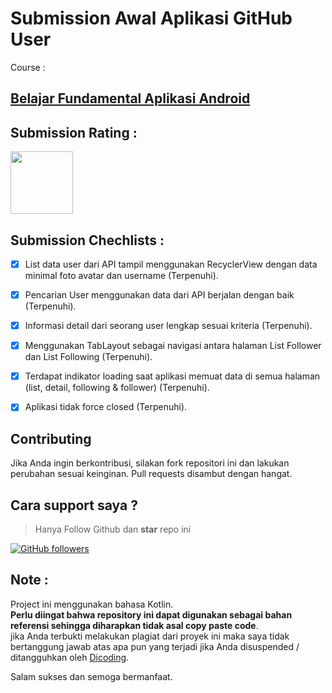 # Submission Awal Aplikasi GitHub User

Course : 
## [Belajar Fundamental Aplikasi Android](https://www.dicoding.com/academies/14)

## Submission Rating : 
<img width="100" src="https://dicoding-web-img.sgp1.cdn.digitaloceanspaces.com/original/submission-rating-badge/rating-default-4.png">

## Submission Chechlists : 

  - [x]  List data user dari API tampil menggunakan RecyclerView dengan data minimal foto avatar dan username (Terpenuhi).
  
  - [x]  Pencarian User menggunakan data dari API berjalan dengan baik (Terpenuhi).
  
  - [x]  Informasi detail dari seorang user lengkap sesuai kriteria (Terpenuhi).
  
  - [x]  Menggunakan TabLayout sebagai navigasi antara halaman List Follower dan List Following (Terpenuhi).

  - [x]  Terdapat indikator loading saat aplikasi memuat data di semua halaman (list, detail, following & follower) (Terpenuhi).
  
  - [x]  Aplikasi tidak force closed (Terpenuhi).

## Contributing 

Jika Anda ingin berkontribusi, silakan fork repositori ini dan lakukan perubahan sesuai keinginan. 
Pull requests disambut dengan hangat.

## Cara support saya ?
> Hanya Follow Github dan **star** repo ini

<a href="https://github.com/markotok99" target="blank">![GitHub followers](https://img.shields.io/github/followers/markotok99?style=social)</a>

## Note :

Project ini menggunakan bahasa Kotlin. 
<br>
**Perlu diingat bahwa repository ini dapat digunakan sebagai bahan referensi sehingga diharapkan tidak asal copy paste code**.
<br>
jika Anda terbukti melakukan plagiat dari proyek ini maka saya tidak bertanggung jawab atas apa pun yang terjadi jika Anda disuspended / ditangguhkan oleh <a href="https://www.dicoding.com">Dicoding</a>.

Salam sukses dan semoga bermanfaat.

